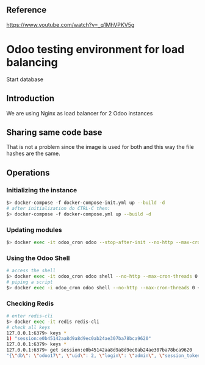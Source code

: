## Reference 

  https://www.youtube.com/watch?v=_q1MhVPKV5g

# Odoo testing environment for load balancing

Start database

## Introduction

We are using Nginx as load balancer for 2 Odoo instances

## Sharing same code base

That is not a problem since the image is used for both and this way the file hashes are the same.

## Operations

### Initializing the instance

```bash
$> docker-compose -f docker-compose-init.yml up --build -d
# after initialization do CTRL-C then:
$> docker-compose -f docker-compose.yml up --build -d
```

### Updating modules

```bash
$> docker exec -it odoo_cron odoo --stop-after-init --no-http --max-cron-threads 0 -u all
```

### Using the Odoo Shell

```bash
# access the shell
$> docker exec -it odoo_cron odoo shell --no-http --max-cron-threads 0
# piping a script
$> docker exec -i odoo_cron odoo shell --no-http --max-cron-threads 0 < test/test_script.py
```

### Checking Redis

```bash
# enter redis-cli
$> docker exec -it redis redis-cli
# check all keys
127.0.0.1:6379> keys *
1) "session:e0b45142aa8d9a8d9ec0ab24ae307ba78bca9620"
127.0.0.1:6379> keys *
127.0.0.1:6379> get session:e0b45142aa8d9a8d9ec0ab24ae307ba78bca9620
"{\"db\": \"odoo17\", \"uid\": 2, \"login\": \"admin\", \"session_token\": \"53f3d6e27dbdcc9466aa9fed058a88f4d931a8c30d549ce55cc77f5664a69c81\", \"context\": {\"lang\": \"en_US\", \"tz\": \"Europe/Lisbon\", \"uid\": 2}, \"debug\": \"\", \"geoip\": {}}"
```
